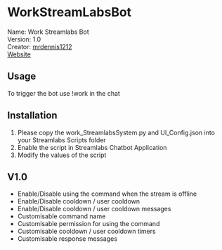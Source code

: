 # WorkStreamLabsBot

Name: Work Streamlabs Bot  
Version: 1.0  
Creator: [mrdennis1212](https://github.com/mrdennis1212)  
[Website](https://github.com/mrdennis1212/WorkStreamLabsBot)


## Usage

To trigger the bot use !work in the chat

## Installation

1. Please copy the work_StreamlabsSystem.py and UI_Config.json into your Streamlabs Scripts folder
2. Enable the script in Streamlabs Chatbot Application
3. Modify the values of the script
 
## V1.0

 - Enable/Disable using the command when the stream is offline
 - Enable/Disable cooldown / user cooldown
 - Enable/Disable cooldown / user cooldown messages
 - Customisable command name
 - Customisable permission for using the command
 - Customisable cooldown / user cooldown timers 
 - Customisable response messages

